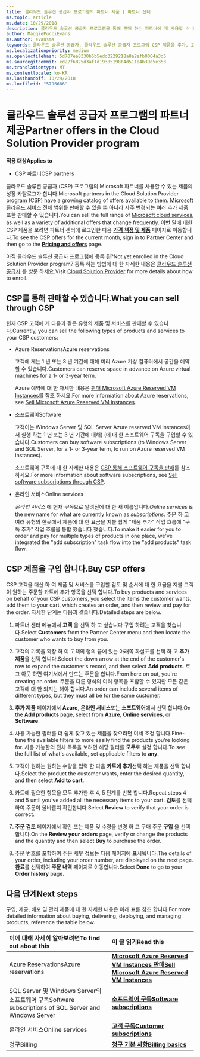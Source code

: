 ```yaml
---
title: 클라우드 솔루션 공급자 프로그램의 파트너 제품 | 파트너 센터
ms.topic: article
ms.date: 10/29/2018
description: 클라우드 솔루션 공급자 프로그램을 통해 판매 하는 파트너에 게 사용할 수 있는 제품에 알아봅니다.
author: MaggiePucciEvans
ms.author: evansma
keywords: 클라우드 솔루션 공급자, 클라우드 솔루션 공급자 프로그램 CSP 제품을 추가, 고객, 파트너 제공, CSP 제품, 클라우드 기반 서비스를 판매 Azure, Office 365, Dynamics, CSP 파트너, Azure RI, CSP에서 판매, Azure 가상 컴퓨터의 경우 Azure 예약 예약, 온라인 서비스, 구독 소프트웨어 AHUB, SQL Server azure, Azure, 고객이 구독에 대 한 Windows Server
ms.localizationpriority: medium
ms.openlocfilehash: 5d707ea8330b5b5edd3229218a8a2efb0004a3d5
ms.sourcegitcommit: ed22f6825d3af1d19385198b4d511e4b39d5e353
ms.translationtype: MT
ms.contentlocale: ko-KR
ms.lasthandoff: 10/29/2018
ms.locfileid: "5796686"
---
```

# <a name="partner-offers-in-the-cloud-solution-provider-program"></a><span data-ttu-id="f9510-104">클라우드 솔루션 공급자 프로그램의 파트너 제공</span><span class="sxs-lookup"><span data-stu-id="f9510-104">Partner offers in the Cloud Solution Provider program</span></span> 

**<span data-ttu-id="f9510-105">적용 대상</span><span class="sxs-lookup"><span data-stu-id="f9510-105">Applies to</span></span>**

-  <span data-ttu-id="f9510-106">CSP 파트너</span><span class="sxs-lookup"><span data-stu-id="f9510-106">CSP partners</span></span>

<span data-ttu-id="f9510-107">클라우드 솔루션 공급자 (CSP) 프로그램의 Microsoft 파트너를 사용할 수 있는 제품의 성장 카탈로그가 합니다.</span><span class="sxs-lookup"><span data-stu-id="f9510-107">Microsoft partners in the Cloud Solution Provider program (CSP) have a growing catalog of offers available to them.</span></span> <span data-ttu-id="f9510-108">[Microsoft 클라우드 서비스](https://partner.microsoft.com/cloud-solution-provider/products-and-services) 전체 범위를 판매할 수 있을 뿐 아니라 자주 변경되는 여러 추가 제품 또한 판매할 수 있습니다.</span><span class="sxs-lookup"><span data-stu-id="f9510-108">You can sell the full range of [Microsoft cloud services](https://partner.microsoft.com/cloud-solution-provider/products-and-services), as well as a variety of additional offers that change frequently.</span></span> <span data-ttu-id="f9510-109">이번 달에 대한 CSP 제품을 보려면 파트너 센터에 로그인한 다음 [**가격 책정 및 제품**](https://partnercenter.microsoft.com/pcv/sales) 페이지로 이동합니다.</span><span class="sxs-lookup"><span data-stu-id="f9510-109">To see the CSP offers for the current month, sign in to Partner Center and then go to the [**Pricing and offers**](https://partnercenter.microsoft.com/pcv/sales) page.</span></span>  

<span data-ttu-id="f9510-110">아직 클라우드 솔루션 공급자 프로그램에 등록 된?</span><span class="sxs-lookup"><span data-stu-id="f9510-110">Not yet enrolled in the Cloud Solution Provider program?</span></span> <span data-ttu-id="f9510-111">등록 하는 방법에 대 한 자세한 내용은 [클라우드 솔루션 공급자](https://partner.microsoft.com/cloud-solution-provider) 를 방문 하세요.</span><span class="sxs-lookup"><span data-stu-id="f9510-111">Visit [Cloud Solution Provider](https://partner.microsoft.com/cloud-solution-provider) for more details about how to enroll.</span></span> 

## <a name="what-you-can-sell-through-csp"></a><span data-ttu-id="f9510-112">CSP를 통해 판매할 수 있습니다.</span><span class="sxs-lookup"><span data-stu-id="f9510-112">What you can sell through CSP</span></span>

<span data-ttu-id="f9510-113">현재 CSP 고객에 게 다음과 같은 유형의 제품 및 서비스를 판매할 수 있습니다.</span><span class="sxs-lookup"><span data-stu-id="f9510-113">Currently, you can sell the following types of products and services to your CSP customers:</span></span>

- <span data-ttu-id="f9510-114">Azure Reservations</span><span class="sxs-lookup"><span data-stu-id="f9510-114">Azure reservations</span></span><br> 

    <span data-ttu-id="f9510-115">고객에 게는 1 년 또는 3 년 기간에 대해 미리 Azure 가상 컴퓨터에서 공간을 예약할 수 있습니다.</span><span class="sxs-lookup"><span data-stu-id="f9510-115">Customers can reserve space in advance on Azure virtual machines for a 1- or 3-year term.</span></span><br>
    
    <span data-ttu-id="f9510-116">Azure 예약에 대 한 자세한 내용은 [판매 Microsoft Azure Reserved VM Instances](azure-reservations.md)를 참조 하세요.</span><span class="sxs-lookup"><span data-stu-id="f9510-116">For more information about Azure reservations, see [Sell Microsoft Azure Reserved VM Instances](azure-reservations.md).</span></span>

- <span data-ttu-id="f9510-117">소프트웨어</span><span class="sxs-lookup"><span data-stu-id="f9510-117">Software</span></span><br>

    <span data-ttu-id="f9510-118">고객이는 Windows Server 및 SQL Server Azure reserved VM instances에서 실행 하는 1 년 또는 3 년 기간에 대해) (에 대 한 소프트웨어 구독을 구입할 수 있습니다.</span><span class="sxs-lookup"><span data-stu-id="f9510-118">Customers can buy software subscriptions (to Windows Server and SQL Server, for a 1- or 3-year term, to run on Azure reserved VM instances).</span></span><br>
 
  <span data-ttu-id="f9510-119">소프트웨어 구독에 대 한 자세한 내용은 [CSP 통해 소프트웨어 구독을 판매](csp-software-subscriptions.md)를 참조 하세요.</span><span class="sxs-lookup"><span data-stu-id="f9510-119">For more information about software subscriptions, see [Sell software subscriptions through CSP](csp-software-subscriptions.md).</span></span>  

- <span data-ttu-id="f9510-120">온라인 서비스</span><span class="sxs-lookup"><span data-stu-id="f9510-120">Online services</span></span><br>

     <span data-ttu-id="f9510-121">*온라인 서비스* 에 현재 *구독*으로 알려진에 대 한 새 이름입니다.</span><span class="sxs-lookup"><span data-stu-id="f9510-121">*Online services* is the new name for what are currently known as *subscriptions*.</span></span> <span data-ttu-id="f9510-122">주문 하 고 여러 유형의 한곳에서 제품에 대 한 요금을 지불 쉽게 "제품 추가" 작업 흐름에 "구독 추가" 작업 흐름을 통합 했습니다 했습니다.</span><span class="sxs-lookup"><span data-stu-id="f9510-122">To make it easier for you to order and pay for multiple types of products in one place, we've integrated the "add subscription" task flow into the "add products" task flow.</span></span> 

## <a name="buy-csp-offers"></a><span data-ttu-id="f9510-123">CSP 제품을 구입 합니다.</span><span class="sxs-lookup"><span data-stu-id="f9510-123">Buy CSP offers</span></span>

<span data-ttu-id="f9510-124">CSP 고객을 대신 하 여 제품 및 서비스를 구입할 검토 및 순서에 대 한 요금을 지불 고객이 원하는 주문할 카트에 추가 항목을 선택 합니다.</span><span class="sxs-lookup"><span data-stu-id="f9510-124">To buy products and services on behalf of your CSP customers, you select the items the customer wants, add them to your cart, which creates an order, and then review and pay for the order.</span></span> <span data-ttu-id="f9510-125">자세한 단계는 다음과 같습니다.</span><span class="sxs-lookup"><span data-stu-id="f9510-125">Detailed steps are below.</span></span>

1. <span data-ttu-id="f9510-126">파트너 센터 메뉴에서 **고객** 을 선택 하 고 싶습니다 구입 하려는 고객을 찾습니다.</span><span class="sxs-lookup"><span data-stu-id="f9510-126">Select **Customers** from the Partner Center menu and then locate the customer who wants to buy from you.</span></span> 

2. <span data-ttu-id="f9510-127">고객의 기록을 확장 하 여 고객의 행의 끝에 있는 아래쪽 화살표를 선택 하 고 **추가 제품**을 선택 합니다.</span><span class="sxs-lookup"><span data-stu-id="f9510-127">Select the down arrow at the end of the customer's row to expand the customer's record, and then select **Add products**.</span></span> <span data-ttu-id="f9510-128">로그 아웃 하면 여기서에서 만드는 주문을 합니다.</span><span class="sxs-lookup"><span data-stu-id="f9510-128">From here on out, you're creating an order.</span></span> <span data-ttu-id="f9510-129">주문을 다른 형식의 여러 항목을 포함할 수 있지만 모든 같은 고객에 대 한 되지는 해야 합니다.</span><span class="sxs-lookup"><span data-stu-id="f9510-129">An order can include several items of different types, but they must all be for the same customer.</span></span>

3. <span data-ttu-id="f9510-130">**추가 제품** 페이지에서 **Azure**, **온라인 서비스**또는 **소프트웨어**에서 선택 합니다.</span><span class="sxs-lookup"><span data-stu-id="f9510-130">On the **Add products** page, select from **Azure**, **Online services**, or **Software**.</span></span>

4. <span data-ttu-id="f9510-131">사용 가능한 필터를 더 쉽게 찾고 있는 제품을 찾으려면 미세 조정 합니다.</span><span class="sxs-lookup"><span data-stu-id="f9510-131">Fine-tune the available filters to more easily find the products you're looking for.</span></span> <span data-ttu-id="f9510-132">사용 가능한의 전체 목록을 보려면 해당 필터를 **모두**로 설정 합니다.</span><span class="sxs-lookup"><span data-stu-id="f9510-132">To see the full list of what's available, set applicable filters to **any**.</span></span> 

5. <span data-ttu-id="f9510-133">고객이 원하는 원하는 수량을 입력 한 다음 **카트에 추가**선택 하는 제품을 선택 합니다.</span><span class="sxs-lookup"><span data-stu-id="f9510-133">Select the product the customer wants, enter the desired quantity, and then select **Add to cart**.</span></span>

6. <span data-ttu-id="f9510-134">카트에 필요한 항목을 모두 추가한 후 4, 5 단계를 반복 합니다.</span><span class="sxs-lookup"><span data-stu-id="f9510-134">Repeat steps 4 and 5 until you’ve added all the necessary items to your cart.</span></span> <span data-ttu-id="f9510-135">**검토**를 선택하여 주문이 올바른지 확인합니다.</span><span class="sxs-lookup"><span data-stu-id="f9510-135">Select **Review** to verify that your order is correct.</span></span>  

7. <span data-ttu-id="f9510-136">**주문 검토** 페이지에서 확인 또는 제품 및 수량을 변경 하 고 구매 주문 **구입** 을 선택 합니다.</span><span class="sxs-lookup"><span data-stu-id="f9510-136">On the **Review your orders** page, verify or change the products and the quantity and then select **Buy** to purchase the order.</span></span> 

8. <span data-ttu-id="f9510-137">주문 번호를 포함하여 주문 세부 정보는 다음 페이지에 표시됩니다.</span><span class="sxs-lookup"><span data-stu-id="f9510-137">The details of your order, including your order number, are displayed on the next page.</span></span> <span data-ttu-id="f9510-138">**완료**를 선택하여 **주문 내역** 페이지로 이동합니다.</span><span class="sxs-lookup"><span data-stu-id="f9510-138">Select **Done** to go to your **Order history** page.</span></span> 


## <a name="next-steps"></a><span data-ttu-id="f9510-139">다음 단계</span><span class="sxs-lookup"><span data-stu-id="f9510-139">Next steps</span></span>

<span data-ttu-id="f9510-140">구입, 제공, 배포 및 관리 제품에 대 한 자세한 내용은 아래 표를 참조 합니다.</span><span class="sxs-lookup"><span data-stu-id="f9510-140">For more detailed information about buying, delivering, deploying, and managing products, reference the table below.</span></span>

|**<span data-ttu-id="f9510-141">이에 대해 자세히 알아보려면</span><span class="sxs-lookup"><span data-stu-id="f9510-141">To find out about this</span></span>**   |**<span data-ttu-id="f9510-142">이 글 읽기</span><span class="sxs-lookup"><span data-stu-id="f9510-142">Read this</span></span>**   |
|:---------------------------|:--------------------|
|<span data-ttu-id="f9510-143">Azure Reservations</span><span class="sxs-lookup"><span data-stu-id="f9510-143">Azure reservations</span></span> |[**<span data-ttu-id="f9510-144">Microsoft Azure Reserved VM Instances 판매</span><span class="sxs-lookup"><span data-stu-id="f9510-144">Sell Microsoft Azure Reserved VM Instances</span></span>**]( https://docs.microsoft.com/en-us/partner-center/azure-reservations) |
|<span data-ttu-id="f9510-145">SQL Server 및 Windows Server의 소프트웨어 구독</span><span class="sxs-lookup"><span data-stu-id="f9510-145">Software subscriptions of SQL Server and Windows Server</span></span> |[**<span data-ttu-id="f9510-146">소프트웨어 구독</span><span class="sxs-lookup"><span data-stu-id="f9510-146">Software subscriptions</span></span>**]( https://docs.microsoft.com/en-us/partner-center/csp-software-subscriptions) |
|<span data-ttu-id="f9510-147">온라인 서비스</span><span class="sxs-lookup"><span data-stu-id="f9510-147">Online services</span></span> |[**<span data-ttu-id="f9510-148">고객 구독</span><span class="sxs-lookup"><span data-stu-id="f9510-148">Customer subscriptions</span></span>**](https://docs.microsoft.com/en-us/partner-center/customer-subscriptions) |
|<span data-ttu-id="f9510-149">청구</span><span class="sxs-lookup"><span data-stu-id="f9510-149">Billing</span></span> |[**<span data-ttu-id="f9510-150">청구 기본 사항</span><span class="sxs-lookup"><span data-stu-id="f9510-150">Billing basics</span></span>**]( https://docs.microsoft.com/en-us/partner-center/billing-basics) |

